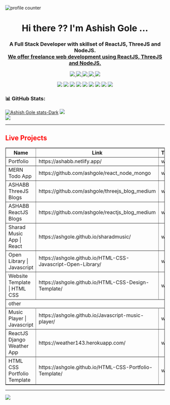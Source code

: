   ![profile counter](https://komarev.com/ghpvc/?username=ashgole)

 <h1 align='center'>
  Hi there ?? I'm Ashish Gole ...
</h1>

<h3 align='center'>
  A Full Stack Developer with skillset of ReactJS, ThreeJS and NodeJS. <br/>
<a href="https://ashabb.netlify.app/">  We offer freelance web development using ReactJS, ThreeJS and NodeJS.</a>
</h3>

<p align='center'>
      <a href="https://ashabb.netlify.app/">
    <img src="https://img.shields.io/badge/Portfolio-CC0000?style=for-the-badge&logoColor=white" />
  </a>
  <a href="https://www.linkedin.com/in/ashabb/">
    <img src="https://img.shields.io/badge/linkedin-%230077B5.svg?&style=for-the-badge&logo=linkedin&logoColor=white" />
  </a>

  <a href="https://www.instagram.com/threejsblog/">
    <img src="https://img.shields.io/badge/instagram-%23E4405F.svg?&style=for-the-badge&logo=instagram&logoColor=white" />
  </a>

   <a href="https://medium.com/@ashabb">
    <img src="https://img.shields.io/badge/Medium-12100E?style=for-the-badge&logo=medium&logoColor=white" />
  </a>
  <a href="https://github.com/ashgole">
    <img src="https://img.shields.io/badge/GitHub-100000?style=for-the-badge&logo=github&logoColor=white" />
  </a>
</p> 

<p align='center'>
  <img src="https://img.shields.io/badge/HTML5-E34F26?style=for-the-badge&logo=html5&logoColor=white" />
    <img src="https://img.shields.io/badge/CSS3-1572B6?style=for-the-badge&logo=css3&logoColor=white" />
    <img src="https://img.shields.io/badge/tailwindcss-%2338B2AC.svg?style=for-the-badge&logo=tailwind-css&logoColor=white" />
    <img src="https://img.shields.io/badge/Bootstrap-563D7C?style=for-the-badge&logo=bootstrap&logoColor=white" />
      <img src="https://img.shields.io/badge/JavaScript-323330?style=for-the-badge&logo=javascript&logoColor=F7DF1E" />
     <img src="https://img.shields.io/badge/React-20232A?style=for-the-badge&logo=react&logoColor=61DAFB" />
     <img src="https://img.shields.io/badge/threejs-black?style=for-the-badge&logo=three.js&logoColor=white" />
  <img src="https://img.shields.io/badge/Git-F05032?style=for-the-badge&logo=git&logoColor=white" />
    <img src="https://img.shields.io/badge/GitHub-100000?style=for-the-badge&logo=github&logoColor=whit" />
</p>

 
### 📊 GitHub Stats:
[![Ashish Gole stats-Dark](https://github-readme-stats.vercel.app/api?username=ashgole&theme=dark&count_private=true&show_icons=true)](https://github.com/username=ashgole/github-readme-stats#gh-dark-mode-only)
![](https://github-readme-streak-stats.herokuapp.com/?user=shgole&theme=dark)<br/>
![](https://github-readme-stats.vercel.app/api/top-langs/?username=ashgole&count_private=true&show_icons=true&theme=dark)
 

***

<h2 ><font color="red"> Live Projects </font></h2>
<table border="1" width="100%">
<thead>
<tr><th>Name</th><th>Link</th><th>Type</th></tr>
</thead>
<tbody>

<tr><td>Portfolio</td><td> https://ashabb.netlify.app/ </td><td>web</td></tr>
<tr><td>MERN Todo App </td><td>https://github.com/ashgole/react_node_mongo</td><td>web</td></tr>
<tr><td>ASHABB ThreeJS Blogs </td><td> https://github.com/ashgole/threejs_blog_medium </td><td>web</td></tr>
<tr><td>ASHABB ReactJS Blogs </td><td> https://github.com/ashgole/reactjs_blog_medium </td><td>web</td></tr>
<tr><td>Sharad Music App | React </td><td> https://ashgole.github.io/sharadmusic/ </td><td>web</td></tr>
<tr><td>
Open Library | Javascript</td><td> https://ashgole.github.io/HTML-CSS-Javascript-Open-Library/ </td><td>web</td></tr>
<tr><td>
Website Template | HTML CSS</td><td> https://ashgole.github.io/HTML-CSS-Design-Template/ </td><td>web</td></tr>

<tr><td colspan="3">other</td><tr>
<tr><td>Music Player | Javascript</td><td> https://ashgole.github.io/Javascript-music-player/ </td><td>web</td></tr>
<tr><td>
ReactJS Django Weather App</td><td> https://weather143.herokuapp.com/ </td><td>web</td></tr>
 <tr><td>HTML CSS Portfolio Template</td><td> https://ashgole.github.io/HTML-CSS-Portfolio-Template/ </td><td>web</td></tr>




</tbody>
</table>

***
<a  href="https://pages.razorpay.com/ashabbpay" target="_blank">
<img  src="https://img.shields.io/badge/sponsor-30363D?style=for-the-badge&logo=GitHub-Sponsors&logoColor=#white
">
</a>
